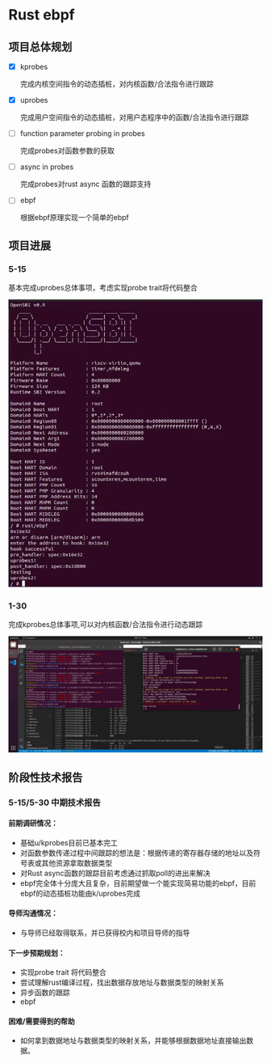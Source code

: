 # Rust ebpf

## 项目总体规划

- [x] kprobes

  完成内核空间指令的动态插桩，对内核函数/合法指令进行跟踪

- [x] uprobes

  完成用户空间指令的动态插桩，对用户态程序中的函数/合法指令进行跟踪

- [ ] function parameter probing in probes

  完成probes对函数参数的获取

- [ ] async in probes

  完成probes对rust async 函数的跟踪支持

- [ ] ebpf

  根据ebpf原理实现一个简单的ebpf

## 项目进展

### 5-15

基本完成uprobes总体事项，考虑实现probe trait将代码整合

![](img/5-15-work.jpg)

### 1-30

完成kprobes总体事项,可以对内核函数/合法指令进行动态跟踪

![](img/1-30-work.jpg)

## 阶段性技术报告

### 5-15/5-30 中期技术报告

#### 前期调研情况：

- 基础u/kprobes目前已基本完工
- 对函数参数传递过程中间跟踪的想法是：根据传递的寄存器存储的地址以及符号表或其他资源拿取数据类型
- 对Rust async函数的跟踪目前考虑通过抓取poll的进出来解决
- ebpf完全体十分庞大且复杂，目前期望做一个能实现简易功能的ebpf，目前ebpf的动态插桩功能由k/uprobes完成

#### 导师沟通情况：

- 与导师已经取得联系，并已获得校内和项目导师的指导

#### 下一步预期规划：

- 实现probe trait 将代码整合
- 尝试理解rust编译过程，找出数据存放地址与数据类型的映射关系
- 异步函数的跟踪
- ebpf

#### 困难/需要得到的帮助

- 如何拿到数据地址与数据类型的映射关系，并能够根据数据地址直接输出数据。

